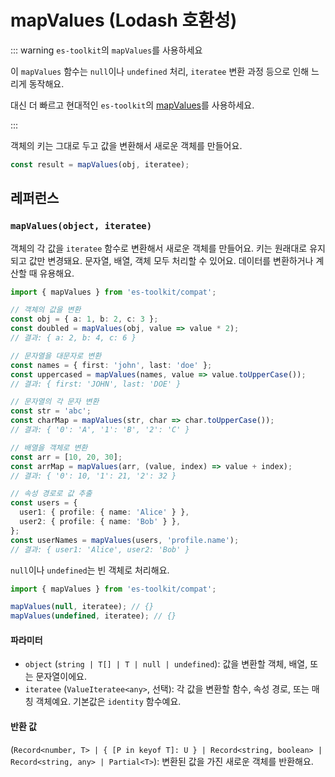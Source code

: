 # mapValues (Lodash 호환성)

::: warning `es-toolkit`의 `mapValues`를 사용하세요

이 `mapValues` 함수는 `null`이나 `undefined` 처리, `iteratee` 변환 과정 등으로 인해 느리게 동작해요.

대신 더 빠르고 현대적인 `es-toolkit`의 [mapValues](../../object/mapValues.md)를 사용하세요.

:::

객체의 키는 그대로 두고 값을 변환해서 새로운 객체를 만들어요.

```typescript
const result = mapValues(obj, iteratee);
```

## 레퍼런스

### `mapValues(object, iteratee)`

객체의 각 값을 `iteratee` 함수로 변환해서 새로운 객체를 만들어요. 키는 원래대로 유지되고 값만 변경돼요. 문자열, 배열, 객체 모두 처리할 수 있어요. 데이터를 변환하거나 계산할 때 유용해요.

```typescript
import { mapValues } from 'es-toolkit/compat';

// 객체의 값을 변환
const obj = { a: 1, b: 2, c: 3 };
const doubled = mapValues(obj, value => value * 2);
// 결과: { a: 2, b: 4, c: 6 }

// 문자열을 대문자로 변환
const names = { first: 'john', last: 'doe' };
const uppercased = mapValues(names, value => value.toUpperCase());
// 결과: { first: 'JOHN', last: 'DOE' }

// 문자열의 각 문자 변환
const str = 'abc';
const charMap = mapValues(str, char => char.toUpperCase());
// 결과: { '0': 'A', '1': 'B', '2': 'C' }

// 배열을 객체로 변환
const arr = [10, 20, 30];
const arrMap = mapValues(arr, (value, index) => value + index);
// 결과: { '0': 10, '1': 21, '2': 32 }

// 속성 경로로 값 추출
const users = {
  user1: { profile: { name: 'Alice' } },
  user2: { profile: { name: 'Bob' } },
};
const userNames = mapValues(users, 'profile.name');
// 결과: { user1: 'Alice', user2: 'Bob' }
```

`null`이나 `undefined`는 빈 객체로 처리해요.

```typescript
import { mapValues } from 'es-toolkit/compat';

mapValues(null, iteratee); // {}
mapValues(undefined, iteratee); // {}
```

#### 파라미터

- `object` (`string | T[] | T | null | undefined`): 값을 변환할 객체, 배열, 또는 문자열이에요.
- `iteratee` (`ValueIteratee<any>`, 선택): 각 값을 변환할 함수, 속성 경로, 또는 매칭 객체예요. 기본값은 `identity` 함수예요.

#### 반환 값

(`Record<number, T> | { [P in keyof T]: U } | Record<string, boolean> | Record<string, any> | Partial<T>`): 변환된 값을 가진 새로운 객체를 반환해요.
